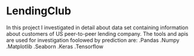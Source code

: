 # LendingClub
In this project I investigated in detail about data set containing information about customers of US peer-to-peer lending company.
The tools and apis are used for investigation foolowed by prediction are:
.Pandas
.Numpy
.Matplotlib
.Seaborn
.Keras
.Tensorflow

